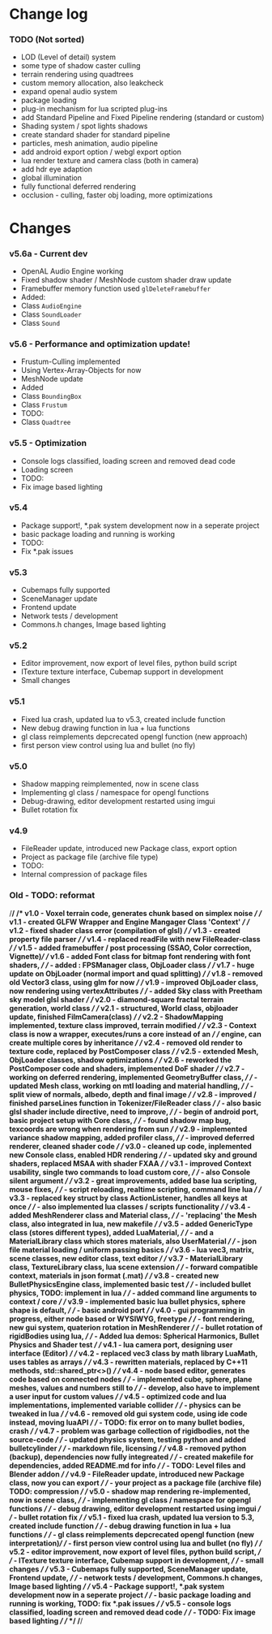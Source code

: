 Change log
======

### TODO (Not sorted)

* LOD (Level of detail) system
* some type of shadow caster culling
* terrain rendering using quadtrees
* custom memory allocation, also leakcheck
* expand openal audio system
* package loading
* plug-in mechanism for lua scripted plug-ins
* add Standard Pipeline and Fixed Pipeline rendering (standard or custom)
* Shading system / spot lights shadows
* create standard shader for standard pipeline
* particles, mesh animation, audio pipeline
* add android export option  / webgl export option
* lua render texture and camera class (both in camera)
* add hdr eye adaption
* global illumination
* fully functional deferred rendering
* occlusion - culling, faster obj loading, more optimizations


Changes
====

### v5.6a - Current dev

* OpenAL Audio Engine working
* Fixed shadow shader / MeshNode custom shader draw update
* Framebuffer memory function used `glDeleteFramebuffer`
* Added:
 * Class `AudioEngine`
 * Class `SoundLoader`
 * Class `Sound`

### v5.6 - Performance and optimization update!

* Frustum-Culling implemented
* Using Vertex-Array-Objects for now
* MeshNode update
* Added
 * Class `BoundingBox`
 * Class `Frustum`
* TODO:
 * Class `Quadtree`

### v5.5 - Optimization

* Console logs classified, loading screen and removed dead code
* Loading screen
* TODO:
 * Fix image based lighting

### v5.4

* Package support!, *.pak system development now in a seperate project
* basic package loading and running is working
* TODO:
 * Fix *.pak issues

### v5.3

* Cubemaps fully supported
* SceneManager update
* Frontend update  
* Network tests / development
* Commons.h changes, Image based lighting

### v5.2

* Editor improvement, now export of level files, python build script
* ITexture texture interface, Cubemap support in development
* Small changes

### v5.1

* Fixed lua crash, updated lua to v5.3, created include function
* New debug drawing function in lua + lua functions
* gl class reimplements depcrecated opengl function (new approach)
* first person view control using lua and bullet (no fly)

### v5.0

* Shadow mapping reimplemented, now in scene class
* Implementing gl class / namespace for opengl functions
* Debug-drawing, editor development restarted using imgui
* Bullet rotation fix

### v4.9

* FileReader update, introduced new Package class, export option
* Project as package file (archive file type)
* TODO:
 * Internal compression of package files


### Old - TODO: reformat

/********************************************************************************/
/* v1.0 - Voxel terrain code, generates chunk based on simplex noise            */
/* v1.1 - created GLFW Wrapper and Engine Mangager Class 'Context'              */
/* v1.2 - fixed shader class error (compilation of glsl)                        */
/* v1.3 - created property file parser                                          */
/* v1.4 - replaced readFile with new FileReader-class                           */
/* v1.5 - added framebuffer / post processing (SSAO, Color correction, Vignette)*/
/* v1.6 - added Font class for bitmap font rendering with font shaders,         */
/*      - added : FPSManager class, ObjLoader class                             */
/* v1.7 - huge update on ObjLoader (normal import and quad splitting)           */
/* v1.8 - removed old Vector3 class, using glm for now                          */
/* v1.9 - improved ObjLoader class, now rendering using vertexAttributes        */
/*      - added Sky class with Preetham sky model glsl shader                   */
/* v2.0 - diamond-square fractal terrain generation, world class                */
/* v2.1 - structured, World class, objloader update, finished FilmCamera(class) */
/* v2.2 - ShadowMapping implemented, texture class improved, terrain modified   */
/* v2.3 - Context class is now a wrapper, executes/runs a core instead of an    */
/*        engine, can create multiple cores by inheritance                      */
/* v2.4 - removed old render to texture code, replaced by PostComposer class    */
/* v2.5 - extended Mesh, ObjLoader classes, shadow optimizations                */
/* v2.6 - reworked the PostComposer code and shaders, implemented DoF shader    */
/* v2.7 - working on deferred rendering, implemented GeometryBuffer class,      */
/*      - updated Mesh class, working on mtl loading and material handling,     */
/*      - split view of normals, albedo, depth and final image                  */
/* v2.8 - improved / finished parseLines function in Tokenizer/FileReader class */
/*      - also basic glsl shader include directive, need to improve,            */
/*      - begin of android port, basic project setup with Core class,           */
/*      - found shadow map bug, texcoords are wrong when rendering from sun     */
/* v2.9 - implemented variance shadow mapping, added profiler class,            */
/*      - improved deferred renderer, cleaned shader code                       */
/* v3.0 - cleaned up code, inplemented new Console class, enabled HDR rendering */
/*      - updated sky and ground shaders, replaced MSAA with shader FXAA        */
/* v3.1 - improved Context usability, single two commands to load custom core,  */
/*      - also Console silent argument                                          */
/* v3.2 - great improvements, added base lua scripting, mouse fixes,            */
/*      - script reloading, realtime scripting, command line lua                */
/* v3.3 - replaced key struct by class ActionListener, handles all keys at once */
/*      - also implemented lua classes / scripts functionality                  */
/* v3.4 - added MeshRenderer class and Material class,                          */
/*      - 'replacing' the Mesh class, also integrated in lua, new makefile      */
/* v3.5 - added GenericType class (stores different types), added LuaMaterial,  */
/*      - and a MaterialLibrary class which stores materials, also UserMaterial */
/*      - json file material loading / uniform passing basics                   */
/* v3.6 - lua vec3, matrix, scene classes, new editor class, text editor        */
/* v3.7 - MaterialLibrary class, TextureLibrary class, lua scene extension      */
/*      - forward compatible context, materials in json format (.mat)           */
/* v3.8 - created new BulletPhysicsEngine class, implemented basic test         */
/*      - included bullet physics, TODO: implement in lua                       */
/*      - added command line arguments to context / core                        */
/* v3.9 - implemented basic lua bullet physics, sphere shape is default,        */
/*      - basic android port                                                    */
/* v4.0 - gui programming in progress, either node based or WYSIWYG, freetype   */
/*      - font rendering, new gui system, quaterion rotation in MeshRenderer    */
/*      - bullet rotation of rigidBodies using lua,                             */
/*      - Added lua demos: Spherical Harmonics, Bullet Physics and Shader test  */
/* v4.1 - lua camera port, designing user interface (Editor)                    */
/* v4.2 - replaced vec3 class by math library LuaMath, uses tables as arrays    */
/* v4.3 - rewritten materials, replaced by C++11 methods, std::shared_ptr<>()   */
/* v4.4 - node based editor, generates code based on connected nodes            */
/*      - implemented cube, sphere, plane meshes, values and numbers still to   */
/*      - develop, also have to implement a user input for custom values        */
/* v4.5 - optimized code and lua implementations, implemented variable collider */
/*      - physics can be tweaked in lua                                         */
/* v4.6 - removed old gui system code, using ide code instead, moving luaAPI    */
/*      - TODO: fix error on to many bullet bodies, crash                       */
/* v4.7 - problem was garbage collection of rigidbodies, not the source-code    */
/*      - updated physics system, testing python and added bulletcylinder       */
/*      - markdown file, licensing                                              */
/* v4.8 - removed python (backup), dependencies now fully integreated			*/
/*		- created makefile for dependencies, added README.md for info 			*/
/*      - TODO: Level files and Blender addon                                   */
/* v4.9 - FileReader update, introduced new Package class, now you can export   */
/*      - your project as a package file (archive file) TODO: compression       */
/* v5.0 - shadow map rendering re-implemented, now in scene class,              */
/*      - implementing gl class / namespace for opengl functions                */
/*      - debug drawing, editor development restarted using imgui               */
/*      - bullet rotation fix                                                   */
/* v5.1 - fixed lua crash, updated lua version to 5.3, created include function */
/*      - debug drawing function in lua + lua functions                         */
/*      - gl class reimplements depcrecated opengl function (new interpretation)*/
/*      - first person view control using lua and bullet (no fly)               */
/* v5.2 - editor improvement, now export of level files, python build script,   */
/*      - ITexture texture interface, Cubemap support in development,           */
/*      - small changes                                                         */
/* v5.3 - Cubemaps fully supported, SceneManager update, Frontend update,       */
/*      - network tests / development, Commons.h changes, Image based lighting  */
/* v5.4 - Package support!, *.pak system development now in a seperate project  */
/*      - basic package loading and running is working, TODO: fix *.pak issues  */
/* v5.5 - console logs classified, loading screen and removed dead code         */
/*      - TODO: Fix image based lighting                                        */
/*                                                                              */
/********************************************************************************/
